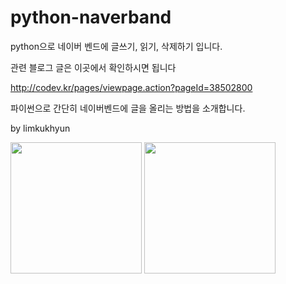 # python-naverband
python으로 네이버 벤드에 글쓰기, 읽기, 삭제하기 입니다.

관련 블로그 글은 이곳에서 확인하시면 됩니다

http://codev.kr/pages/viewpage.action?pageId=38502800

파이썬으로 간단히 네이버벤드에 글을 올리는 방법을 소개합니다.

by limkukhyun

<img src="http://codev.kr/download/attachments/34144641/Codev%28letter%29_blue.png?version=1&modificationDate=1488556184887&api=v2" width="210">

<img src="http://codev.kr/download/attachments/17727856/LIMC_Letter.png?version=1&modificationDate=1492766537166&api=v2" width="210">